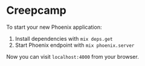 # Creepcamp

To start your new Phoenix application:

1. Install dependencies with `mix deps.get`
2. Start Phoenix endpoint with `mix phoenix.server`

Now you can visit `localhost:4000` from your browser.

